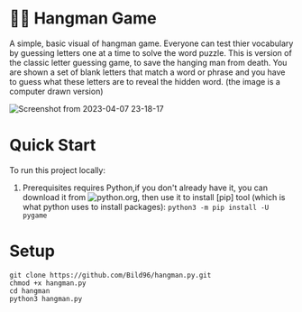 # 🤷‍♂️ Hangman Game
A simple, basic visual of hangman game. Everyone can test thier vocabulary by guessing letters one at a time to solve the word puzzle. This is version of the classic letter guessing game, to save the hanging man from death. You are shown a set of blank letters that match a word or phrase and you have to guess what these letters are to reveal the hidden word. (the image is a computer drawn version)

![Screenshot from 2023-04-07 23-18-17](https://user-images.githubusercontent.com/52472445/230672534-4c5fb251-13c1-484c-a8cb-448e6c7aeb69.png)

Quick Start
===========

To run this project locally:

1. Prerequisites requires Python,if you don't already have it, you can download it from ![python.org](https://www.python.org), then use it to install [pip] tool (which is what python uses to install packages): `python3 -m pip install -U pygame`

Setup
======
```
git clone https://github.com/Bild96/hangman.py.git
chmod +x hangman.py
cd hangman
python3 hangman.py
```
